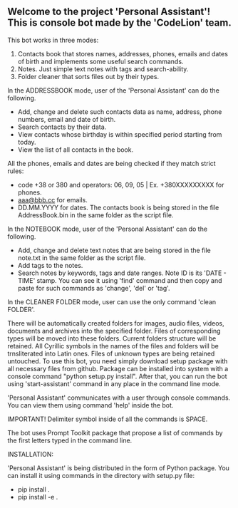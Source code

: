 ## Welcome to the project 'Personal Assistant'! This is console bot made by the 'CodeLion' team.

This bot works in three modes:

1. Contacts book that stores names, addresses, phones, emails and dates of birth and implements some useful search commands.
2. Notes. Just simple text notes with tags and search-ability.
3. Folder cleaner that sorts files out by their types. 

In the ADDRESSBOOK mode, user of the 'Personal Assistant' can do the following.

- Add, change and delete such contacts data as name, address, phone numbers, email and date of birth.
- Search contacts by their data.
- View contacts whose birthday is within specified period starting from today.
- View the list of all contacts in the book.

All the phones, emails and dates are being checked if they match strict rules:
- code +38 or 380 and operators: 06, 09, 05 | Ex. +380XXXXXXXXX for phones.
- aaa@bbb.cc for emails.
- DD.MM.YYYY for dates.
The contacts book is being stored in the file AddressBook.bin in the same folder as the script file.

In the NOTEBOOK mode, user of the 'Personal Assistant' can do the following.
- Add, change and delete text notes that are being stored in the file note.txt in the same folder
  as the script file.
- Add tags to the notes.
- Search notes by keywords, tags and date ranges.
Note ID is its 'DATE - TIME' stamp. You can see it using 'find' command and then copy
and paste for such commands as 'change', 'del' or 'tag'.

In the CLEANER FOLDER mode, user can use the only command 'clean FOLDER'.

There will be automatically created folders for images, audio files, videos, documents and archives
into the specified folder. Files of corresponding types will be moved into these folders.
Current folders structure will be retained. All Cyrillic symbols in the names of the files and
folders will be trnsliterated into Latin ones. Files of unknown types are being retained untouched.
To use this bot, you need simply download setup package with all necessary files from github. 
Package can be installed into system with a console command "python setup.py install". 
After that, you can run the bot using 'start-assistant' command in any place in the command line mode.

'Personal Assistant' communicates with a user through console commands. You can view them using command 'help' inside the bot.

IMPORTANT! Delimiter symbol inside of all the commands is SPACE.

The bot uses Prompt Toolkit package that propose a list of commands by the first letters typed in the command line.

INSTALLATION:

'Personal Assistant' is being distributed in the form of Python package. 
You can install it using commands in the directory with setup.py file:

- pip install .
- pip install -e .